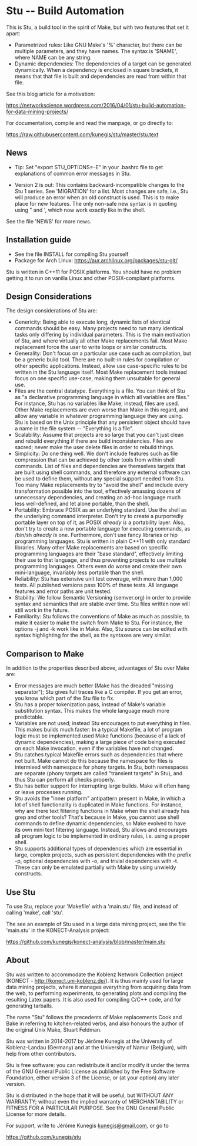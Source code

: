 # Stu -- Build Automation

This is Stu, a build tool in the spirit of Make, but with two features
that set it apart: 

* Parametrized rules:  Like GNU Make's '%' character, but there can be
  multiple parameters, and they have names.  The syntax is '$NAME',
  where NAME can be any string.  
* Dynamic dependencies:  The dependencies of a target can be generated
  dynamically.  When a dependency is enclosed in square brackets, it means
  that that file is built and dependencies are read from within that
  file. 

See this blog article for a motivation:

https://networkscience.wordpress.com/2016/04/01/stu-build-automation-for-data-mining-projects/

For documentation, compile and read the manpage, or go directly to: 

https://raw.githubusercontent.com/kunegis/stu/master/stu.text

## News

- Tip:  Set "export STU_OPTIONS=-E" in your .bashrc file to get
  explanations of common error messages in Stu. 

- Version 2 is out:  This contains backward-incompatible changes to the
  Stu 1 series.  See 'MIGRATION' for a list.  Most changes are safe,
  i.e., Stu will produce an error when an old construct is used.  This
  is to make place for new features.  The only non-safe new syntax is in
  quoting using " and ', which now work exactly like in the shell. 

See the file 'NEWS' for more news. 

## Installation guide

* See the file INSTALL for compiling Stu yourself
* Package for Arch Linux:  https://aur.archlinux.org/packages/stu-git/

Stu is written in C++11 for POSIX platforms.  You should have no problem
getting it to run on vanilla Linux and other POSIX-compliant platforms.  

## Design Considerations

The design considerations of Stu are:

* Genericity:  Being able to execute long, dynamic lists of identical
  commands should be easy.  Many projects need to run many identical
  tasks only differing by individual parameters.  This is the main
  motivation of Stu, and where virtually all other Make replacements
  fail.  Most Make replacement force the user to write loops or similar
  constructs. 
* Generality:  Don't focus on a particular use case such as compilation,
  but be a generic build tool.  There are no built-in rules for
  compilation or other specific applications.  Instead, allow use
  case-specific rules to be written in the Stu language itself.  Most
  Make replacement tools instead focus on one specific use-case, making
  them unsuitable for general use. 
* Files are the central datatype.  Everything is a file.  You can think
  of Stu as "a declarative programming language in which all variables
  are files."  For instance, Stu has no variables like Make; instead,
  files are used.  Other Make replacements are even worse than Make in
  this regard, and allow any variable in whatever programming language
  they are using.  Stu is based on the Unix principle that any
  persistent object should have a name in the file system -- "Everything
  is a file".  
* Scalability:  Assume that projects are so large that you can't just
  clean and rebuild everything if there are build inconsistencies.
  Files are sacred; never make the user delete files in order to rebuild
  things.   
* Simplicity:  Do one thing well. We don't include features such as file
  compression that can be achieved by other tools from within shell
  commands.  List of files and dependencies are themselves targets that
  are built using shell commands, and therefore any external software
  can be used to define them, without any special support needed from
  Stu.  Too many Make replacements try to "avoid the shell" and include
  every transformation possible into the tool, effectively amassing
  dozens of unnecessary dependencies, and creating an ad-hoc language
  much less well-defined, and let alone portable, than the shell. 
* Portability:  Embrace POSIX as an underlying standard. Use the shell
  as the underlying command interpreter. Don't try to create a
  purportedly portable layer on top of it, as POSIX _already is_ a
  portability layer.  Also, don't try to create a new portable language
  for executing commands, as /bin/sh _already is_ one.  Furthermore,
  don't use fancy libraries or hip programming languages.  Stu is
  written in plain C++11 with only standard libraries.  Many other Make
  replacements are based on specific programming languages are their
  "base standard", effectively limiting their use to that language, and
  thus preventing projects to use multiple programming languages.
  Others even do worse and create their own mini-language, invariably
  less portable than the shell. 
* Reliability:  Stu has extensive unit test coverage, with more than 1,000
  tests.  All published versions pass 100% of these tests.  All language
  features and error paths are unit tested.   
* Stability:  We follow Semantic Versioning (semver.org) in order to
  provide syntax and semantics that are stable over time.  Stu files
  written now will still work in the future.  
* Familiarity:  Stu follows the conventions of Make as much as possible,
  to make it easier to make the switch from Make to Stu.  For instance,
  the options -j and -k work like in Make.  Also, Stu source can be
  edited with syntax highlighting for the shell, as the syntaxes are
  very similar.  

## Comparison to Make

In addition to the properties described above, advantages of Stu over
Make are: 

* Error messages are much better (Make has the dreaded "missing
  separator"); Stu gives full traces like a C compiler.  If you get an
  error, you know which part of the Stu file to fix. 
* Stu has a proper tokenization pass, instead of Make's variable
  substitution syntax.  This makes the whole language much more
  predictable. 
* Variables are not used; instead Stu encourages to put everything in
  files. This makes builds much faster: In a typical Makefile, a lot of
  program logic must be implemented used Make functions (because of a
  lack of dynamic dependencies), making a large piece of code being
  executed on each Make invocation, even if the variables have not
  changed. 
* Stu catches typical Makefile errors such as dependencies that where
  not built.  Make cannot do this because the namespace for files is
  intermixed with namespace for phony targets.  In Stu, both namespaces
  are separate (phony targets are called "transient targets" in Stu),
  and thus Stu can perform all checks properly. 
* Stu has better support for interrupting large builds.  Make will often
  hang or leave processes running. 
* Stu avoids the "inner platform" antipattern present in Make, in which
  a lot of shell functionality is duplicated in Make functions.  For
  instance, why are there text filtering functions in Make when the
  shell already has grep and other tools?  That's because in Make, you
  cannot use shell commands to define dynamic dependencies, so Make
  evolved to have its own mini text filtering language.  Instead, Stu
  allows and encourages all program logic to be implemented in ordinary
  rules, i.e. using a proper shell.  
* Stu supports additional types of dependencies which are essential in
  large, complex projects, such as persistent dependencies with
  the prefix -p, optional dependencies with -o, and trivial
  dependencies with -t.  These can only be emulated partially with Make
  by using unwieldy constructs. 

## Use Stu

To use Stu, replace your 'Makefile' with a 'main.stu' file, and instead
of calling 'make', call 'stu'. 

The see an example of Stu used in a large data mining project, see the
file 'main.stu' in the KONECT-Analysis project:

https://github.com/kunegis/konect-analysis/blob/master/main.stu

## About 

Stu was written to accommodate the Koblenz Network Collection project
(KONECT - http://konect.uni-koblenz.de/).  It is thus mainly used for
large data mining projects, where it manages everything from acquiring
data from the web, to performing experiments, to generating plots and
compiling the resulting Latex papers.  It is also used for compiling
C/C++ code, and for generating tarballs.

The name "Stu" follows the precedents of Make replacements Cook and Bake
in referring to kitchen-related verbs, and also honours the author of
the original Unix Make, Stuart Feldman.

Stu was written in 2014-2017 by Jérôme Kunegis at the University of
Koblenz-Landau (Germany) and at the University of Namur (Belgium), with
help from other contributors. 

Stu is free software: you can redistribute it and/or modify it under the
terms of the GNU General Public License as published by the Free
Software Foundation, either version 3 of the License, or (at your
option) any later version. 

Stu is distributed in the hope that it will be useful, but WITHOUT ANY
WARRANTY; without even the implied warranty of MERCHANTABILITY or
FITNESS FOR A PARTICULAR PURPOSE.  See the GNU General Public License
for more details. 

For support, write to Jérôme Kunegis <kunegis@gmail.com>, or go to 

https://github.com/kunegis/stu
